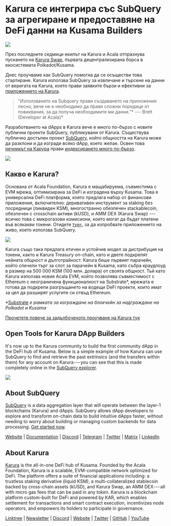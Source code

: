 # Karura се интегрира със SubQuery за агрегиране и предоставяне на DeFi данни на Kusama Builders

![](https://cdn-images-1.medium.com/max/1600/0*EBj5be1webNUchfi)

През последните седмици екипът на Karura и Acala отпразнува пускането на [Karura Swap](https://apps.karura.network/), първата децентрализирана борса в екосистемата Polkadot/Kusama.

Днес проучваме как SubQuery помогна да се осъществи това стартиране. Karura използва SubQuery за извличане и търсене на данни от веригата на Karura, което прави заявките бързи и ефективни за [приложението на Karura](https://apps.karura.network/).

> "Използването на Subquery прави създаването на приложения лесно, вече не е необходимо да правя сложни поредици от повиквания, за да получа необходимите ми данни."* --- Brett (Developer at Acala)*

Разработването на dApps в Karura вече е много по-бързо с новите публични проекти SubQuery, публикувани от Karura. Съществува публично достъпен проект [SubQuery](https://explorer.subquery.network/subquery/AcalaNetwork/karura), който общността на Karura може да разклони и да изгради всяко dApp, което желае. Освен това [речникът на Карура](https://explorer.subquery.network/subquery/AcalaNetwork/karura-dictionary) прави [индексирането много по-бързо](https://subquery.medium.com/subquerys-just-got-a-lot-faster-with-the-dictionary-8a7a1447574).

![](https://cdn-images-1.medium.com/max/1600/1*vvI_pI93mhe4kzSNQ2yMoQ.png)

## Какво е Karura?

Основана от Acala Foundation, Karura е мащабируема, съвместима с EVM мрежа, оптимизирана за DeFi и изградена върху Kusama. Това е универсална DeFi платформа, която предлага набор от финансови приложения, включително: деривативен инструмент за staking без посредници (ликвиден KSM), многостранно обезпечен stackablecoin, обезпечен с crosschain активи (kUSD), и AMM DEX (Karura Swap) --- всичко това с микрогазови комисиони, които могат да бъдат платени във всякакви токени. Отидете [тук<](http://apps.karura.network), за да изпробвате приложението на живо, което използва SubQuery.

![](https://cdn-images-1.medium.com/max/1600/0*g174RcFJwJcw2ITS)

Karura също така предлага етичен и устойчив модел за дистрибуция на токени, както и Karura Treasury on-chain, като и двете подкрепят нейната общност и дълготрайност. Karura беше първият парачейн, който спечели търг за слот за парачейн в Kusama, като събра краудлоуд в размер на 500 000 KSM (100 млн. долара) от своята общност. Тъй като Karura използва новия Acala EVM, който позволява съвместимост с Ethereum с неограничена функционалност на Substrate*, мрежата е готова да подкрепи разгръщането на водещи DeFi проекти, които имат за цел да разширят услугите си отвъд Ethereum.

*[Substrate](http://substrate.dev/) *е рамката за изграждане на блокчейн за надграждане на Polkadot и Kusama*

[Прочетете повече за задълбоченото проучване на Karura тук](https://medium.com/acalanetwork/countdown-to-karura-a-deep-dive-on-the-defi-hub-of-kusama-410066fc1e1f)

## Open Tools for Karura DApp Builders

It's now up to the Karura community to build the first community dApp in the DeFi hub of Kusama. Below is a simple example of how Karura can use SubQuery to find and retrieve the past extrinsics (and the transfers within them) for any account on Karura --- you can see that this is made completely online in the [SubQuery explorer](https://explorer.subquery.network/subquery/AcalaNetwork/karura).

![](https://cdn-images-1.medium.com/max/1600/0*t6stH0LeQC8M5fSp)

## About SubQuery

[SubQuery](https://subquery.network/) is a data aggregation layer that will operate between the layer-1 blockchains (Karura) and dApps. SubQuery allows dApp developers to explore and transform on-chain data to build intuitive dApps faster, without needing to worry about building or managing custom backends for data processing. [Get started now](https://doc.subquery.network/).

[Website](https://subquery.network/) | [Documentation](https://doc.subquery.network/) | [Discord](https://discord.com/invite/78zg8aBSMG) | [Telegram](https://t.me/subquerynetwork) | [Twitter](https://twitter.com/subquerynetwork) | [Matrix](https://matrix.to/#/#subquery:matrix.org) | [LinkedIn](https://www.linkedin.com/company/subquery)

## About Karura

[Karura](http://acala.network/karura) is the all-in-one DeFi hub of Kusama. Founded by the Acala Foundation, Karura is a scalable, EVM-compatible network optimized for DeFi. The platform offers a suite of financial applications including: a trustless staking derivative (liquid KSM), a multi-collateralized stablecoin backed by cross-chain assets (kUSD), and Karura Swap, an AMM DEX --- all with micro gas fees that can be paid in any token. Karura is a blockchain platform custom-built for DeFi and powered by KAR, which enables settlement for transactions and smart contract execution, incentivizes node operators, and empowers its holders to participate in governance.

[Linktree](http://linktr.ee/karuranetwork) | [Newsletter](https://share.hsforms.com/1X9RxkXk-R62I0VNbATaDXw4h8qc) | [Discord](https://discord.gg/vdbFVCH) | [Website](http://acala.network/karura) | [Twitter](https://twitter.com/KaruraNetwork) | [GitHub](https://github.com/AcalaNetwork/Acala) | [YouTube](http://youtube.com/c/acalanetwork)